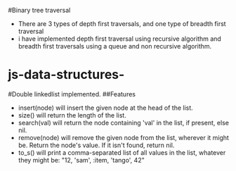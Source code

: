 #Binary tree traversal
- There are 3 types of depth first traversals, and one type of breadth first traversal
- i have implemented depth first traversal using recursive algorithm and breadth first traversals using a queue and non recursive algorithm.



js-data-structures-
===================

#Double linkedlist implemented.
##Features
- insert(node) will insert the given node at the head of the list.
- size() will return the length of the list.
- search(val) will return the node containing 'val' in the list, if present, else nil.
- remove(node) will remove the given node from the list, wherever it might be. Return the node's value. If it isn't found, return nil.
- to_s() will print a comma-separated list of all values in the list, whatever they might be: "12, 'sam', :item, 'tango', 42" 
